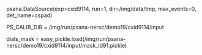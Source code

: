 psana.DataSource(exp=cxid9114,
                 run=1,
                 dir=/img/data/tmp,
                 max_events=0,
                 det_name=cspad)

PS_CALIB_DIR = /img/run/psana-nersc/demo19/cxid9114/input

dials_mask = easy_pickle.load(/img/run/psana-nersc/demo19/cxid9114/input/mask_ld91.pickle)
